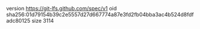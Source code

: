 version https://git-lfs.github.com/spec/v1
oid sha256:01d79154b39c2e5557d27d667774a87e3fd2fb04bba3ac4b524d8fdfadc80125
size 3114
